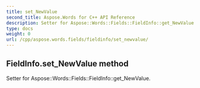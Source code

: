 ```yaml
---
title: set_NewValue
second_title: Aspose.Words for C++ API Reference
description: Setter for Aspose::Words::Fields::FieldInfo::get_NewValue. 
type: docs
weight: 0
url: /cpp/aspose.words.fields/fieldinfo/set_newvalue/
---
```

## FieldInfo.set_NewValue method


Setter for Aspose::Words::Fields::FieldInfo::get_NewValue. 

